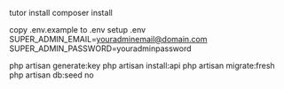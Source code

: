 
tutor install
composer install

copy .env.example to .env setup .env
SUPER_ADMIN_EMAIL=youradminemail@domain.com
SUPER_ADMIN_PASSWORD=youradminpassword

php artisan generate:key
php artisan install:api
php artisan migrate:fresh
php artisan db:seed
no
